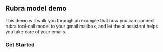 ## Rubra model demo

This demo will walk you through an example that how you can connect rubra tool-call model to your gmail mailbox, and let the ai assistant helps you take care of your emails.

### Get Started

